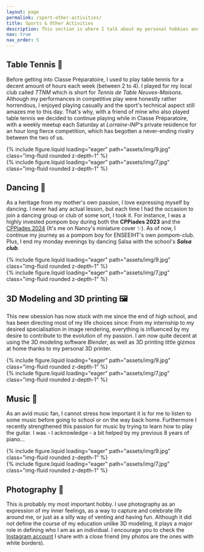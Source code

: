```yaml
---
layout: page
permalink: /sport-other-activities/
title: Sports & Other Activities
description: This section is where I talk about my personal hobbies and favourite sports.
nav: true
nav_order: 5
---
```


## Table Tennis 🏓
Before getting into Classe Préparatoire, I used to play table tennis for a decent amount of hours each week (between 2 to 4). I played for my local club called *TTNM* which is short for *Tennis de Table Neuves-Maisons*. Although my performances in competitive play were honestly rather horrendous, I enjoyed playing casually and the sport's technical aspect still amazes me to this day. That's why, with a friend of mine who also played table tennis we decided to continue playing while in Classe Préparatoire, with a weekly meetup each Saturday at *Lorraine-INP*'s private residence for an hour long fierce competition, which has begotten a never-ending rivalry between the two of us.

<div class="row mt-3">
    <div class="col-sm mt-3 mt-md-0">
        {% include figure.liquid loading="eager" path="assets/img/9.jpg" class="img-fluid rounded z-depth-1" %}
    </div>
    <div class="col-sm mt-3 mt-md-0">
        {% include figure.liquid loading="eager" path="assets/img/7.jpg" class="img-fluid rounded z-depth-1" %}
    </div>
</div>

## Dancing 💃
As a heritage from my mother's own passion, I love expressing myself by dancing. I never had any actual lesson, but each time I had the occasion to join a dancing group or club of some sort, I took it. For instance, I was a highly invested pompom boy during both the **CPPiades 2023** and the [CPPiades 2024](https://cppiades.tvn7.fr/) \(It's me on Nancy's miniature cover ✨\). As of now, I continue my journey as a pompom boy for ENSEEIHT's own pompom-club. Plus, I end my monday evenings by dancing Salsa with the school's ***Salsa club***.

<div class="row mt-3">
    <div class="col-sm mt-3 mt-md-0">
        {% include figure.liquid loading="eager" path="assets/img/9.jpg" class="img-fluid rounded z-depth-1" %}
    </div>
    <div class="col-sm mt-3 mt-md-0">
        {% include figure.liquid loading="eager" path="assets/img/7.jpg" class="img-fluid rounded z-depth-1" %}
    </div>
</div>

## 3D Modeling and 3D printing 🖼️
This new obession has now stuck with me since the end of high school, and has been directing most of my life choices since: From my internship to my desired specialisation in image rendering, everything is influenced by my desire to contribute to the evolution of my passion. I am now quite decent at using the 3D modeling software *Blender*, as well as 3D printing little gizmos at home thanks to my personal 3D printer.

<div class="row mt-3">
    <div class="col-sm mt-3 mt-md-0">
        {% include figure.liquid loading="eager" path="assets/img/9.jpg" class="img-fluid rounded z-depth-1" %}
    </div>
    <div class="col-sm mt-3 mt-md-0">
        {% include figure.liquid loading="eager" path="assets/img/7.jpg" class="img-fluid rounded z-depth-1" %}
    </div>
</div>

## Music 🎸
As an avid music fan, I cannot stress how important it is for me to listen to some music before going to school or on the way back home. Furthermore I recently strengthened this passion for music by trying to learn how to play the guitar. I was - I acknowledge - a bit helped by my previous 8 years of piano...

<div class="row mt-3">
    <div class="col-sm mt-3 mt-md-0">
        {% include figure.liquid loading="eager" path="assets/img/9.jpg" class="img-fluid rounded z-depth-1" %}
    </div>
    <div class="col-sm mt-3 mt-md-0">
        {% include figure.liquid loading="eager" path="assets/img/7.jpg" class="img-fluid rounded z-depth-1" %}
    </div>
</div>

## Photography 📸
This is probably my most important hobby. I use photography as an expression of my inner feelings, as a way to capture and celebrate life around me, or just as a silly way of venting and having fun. Although it did not define the course of my education unlike 3D modeling, it plays a major role in defining who I am as an individual. I encourage you to check the [Instagram account](https://instagram.com/Cedrouuu_Yanouuu) I share with a close friend \(my photos are the ones with white borders\).